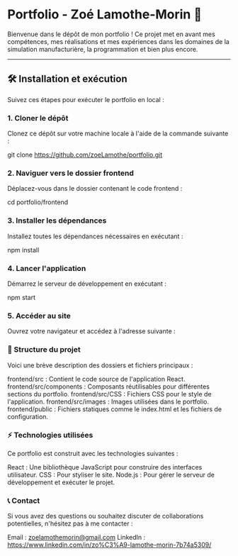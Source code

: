 # Portfolio - Zoé Lamothe-Morin 🌟

Bienvenue dans le dépôt de mon portfolio ! Ce projet met en avant mes compétences, mes réalisations et mes expériences dans les domaines de la simulation manufacturière, la programmation et bien plus encore.

---

## 🛠️ Installation et exécution

Suivez ces étapes pour exécuter le portfolio en local :

### 1. Cloner le dépôt
Clonez ce dépôt sur votre machine locale à l'aide de la commande suivante :

git clone https://github.com/zoeLamothe/portfolio.git

### 2. Naviguer vers le dossier frontend
Déplacez-vous dans le dossier contenant le code frontend :

cd portfolio/frontend

### 3. Installer les dépendances
Installez toutes les dépendances nécessaires en exécutant :

npm install

### 4. Lancer l'application
Démarrez le serveur de développement en exécutant :

npm start

### 5. Accéder au site

Ouvrez votre navigateur et accédez à l'adresse suivante :

### 📂 Structure du projet
Voici une brève description des dossiers et fichiers principaux :

frontend/src : Contient le code source de l'application React.
frontend/src/components : Composants réutilisables pour différentes sections du portfolio.
frontend/src/CSS : Fichiers CSS pour le style de l'application.
frontend/src/images : Images utilisées dans le portfolio.
frontend/public : Fichiers statiques comme le index.html et les fichiers de configuration.

### ⚡ Technologies utilisées
Ce portfolio est construit avec les technologies suivantes :

React : Une bibliothèque JavaScript pour construire des interfaces utilisateur.
CSS : Pour styliser le site.
Node.js : Pour gérer le serveur de développement et exécuter le projet.

### 📞 Contact
Si vous avez des questions ou souhaitez discuter de collaborations potentielles, n'hésitez pas à me contacter :

Email : zoelamothemorin@gmail.com
LinkedIn : https://www.linkedin.com/in/zo%C3%A9-lamothe-morin-7b74a5309/
